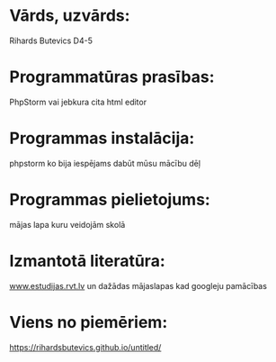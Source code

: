 # Vārds, uzvārds: 
Rihards Butevics D4-5
# Programmatūras prasības:
PhpStorm vai jebkura cita html editor
# Programmas instalācija:
phpstorm ko bija iespējams dabūt mūsu mācību dēļ
# Programmas pielietojums: 
mājas lapa kuru veidojām skolā
# Izmantotā literatūra: 
www.estudijas.rvt.lv un dažādas mājaslapas kad googleju pamācības
# Viens no piemēriem:
https://rihardsbutevics.github.io/untitled/
